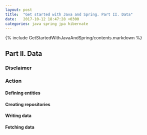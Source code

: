 ```yaml
---
layout: post
title:  "Get started with Java and Spring. Part II. Data"
date:   2017-10-12 18:47:28 +0300
categories: java spring jpa hibernate
---
```

{% include GetStartedWithJavaAndSpring/contents.markdown %}

## Part II. Data
### Disclaimer

### Action
#### Defining entities

#### Creating repositories

#### Writing data

#### Fetching data
